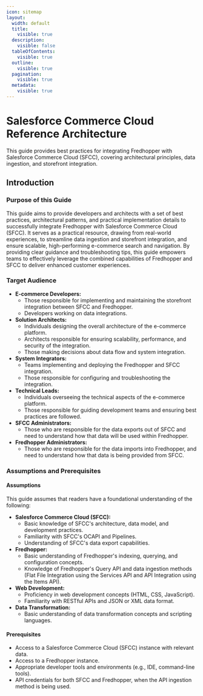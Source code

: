 ```yaml
---
icon: sitemap
layout:
  width: default
  title:
    visible: true
  description:
    visible: false
  tableOfContents:
    visible: true
  outline:
    visible: true
  pagination:
    visible: true
  metadata:
    visible: true
---
```


# Salesforce Commerce Cloud Reference Architecture

This guide provides best practices for integrating Fredhopper with Salesforce Commerce Cloud (SFCC), covering architectural principles, data ingestion, and storefront integration.

## Introduction

### Purpose of this Guide

This guide aims to provide developers and architects with a set of best practices, architectural patterns, and practical implementation details to successfully integrate Fredhopper with Salesforce Commerce Cloud (SFCC). It serves as a practical resource, drawing from real-world experiences, to streamline data ingestion and storefront integration, and ensure scalable, high-performing e-commerce search and navigation. By providing clear guidance and troubleshooting tips, this guide empowers teams to effectively leverage the combined capabilities of Fredhopper and SFCC to deliver enhanced customer experiences.

### Target Audience

* **E-commerce Developers:**
  * Those responsible for implementing and maintaining the storefront integration between SFCC and Fredhopper.
  * Developers working on data integrations.
* **Solution Architects:**
  * Individuals designing the overall architecture of the e-commerce platform.
  * Architects responsible for ensuring scalability, performance, and security of the integration.
  * Those making decisions about data flow and system integration.
* **System Integrators:**
  * Teams implementing and deploying the Fredhopper and SFCC integration.
  * Those responsible for configuring and troubleshooting the integration.
* **Technical Leads:**
  * Individuals overseeing the technical aspects of the e-commerce platform.
  * Those responsible for guiding development teams and ensuring best practices are followed.
* **SFCC Administrators:**
  * Those who are responsible for the data exports out of SFCC and need to understand how that data will be used within Fredhopper.
* **Fredhopper Administrators:**
  * Those who are responsible for the data imports into Fredhopper, and need to understand how that data is being provided from SFCC.

### Assumptions and Prerequisites

#### Assumptions

This guide assumes that readers have a foundational understanding of the following:

* **Salesforce Commerce Cloud (SFCC):**
  * Basic knowledge of SFCC's architecture, data model, and development practices.
  * Familiarity with SFCC's OCAPI and Pipelines.
  * Understanding of SFCC's data export capabilities.
* **Fredhopper:**
  * Basic understanding of Fredhopper's indexing, querying, and configuration concepts.
  * Knowledge of Fredhopper's Query API and data ingestion methods (Flat File Integration using the Services API and API Integration using the Items API).
* **Web Development:**
  * Proficiency in web development concepts (HTML, CSS, JavaScript).
  * Familiarity with RESTful APIs and JSON or XML data format.
* **Data Transformation:**
  * Basic understanding of data transformation concepts and scripting languages.

#### Prerequisites

* Access to a Salesforce Commerce Cloud (SFCC) instance with relevant data.
* Access to a Fredhopper instance.
* Appropriate developer tools and environments (e.g., IDE, command-line tools).
* API credentials for both SFCC and Fredhopper, when the API ingestion method is being used.
